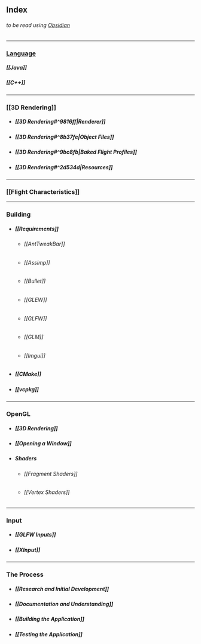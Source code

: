 ## Index
###### to be read using [Obsidian](https://obsidian.md/)
---
### [Language](/Language/README)
##### [[Java]]
##### [[C++]]

---
### [[3D Rendering]]
- ##### [[3D Rendering#^9816ff|Renderer]]
- ##### [[3D Rendering#^8b37fe|Object Files]]
- ##### [[3D Rendering#^9bc8fb|Baked Flight Profiles]]
- ##### [[3D Rendering#^2d534d|Resources]]

---
### [[Flight Characteristics]]

---
### Building
- ##### [[Requirements]]
	- ###### [[AntTweakBar]]
	- ###### [[Assimp]]
	- ###### [[Bullet]]
	- ###### [[GLEW]]
	- ###### [[GLFW]]
	- ###### [[GLM]]
	- ###### [[Imgui]]
- ##### [[CMake]]
- ##### [[vcpkg]]

---
### OpenGL
- ##### [[3D Rendering]]
- ##### [[Opening a Window]]
- ##### Shaders
	- ###### [[Fragment Shaders]]
	- ###### [[Vertex Shaders]]

---
### Input
- ##### [[GLFW Inputs]]
- ##### [[XInput]]

---
### The Process
- ##### [[Research and Initial Development]]
- ##### [[Documentation and Understanding]]
- ##### [[Building the Application]]
- ##### [[Testing the Application]]
